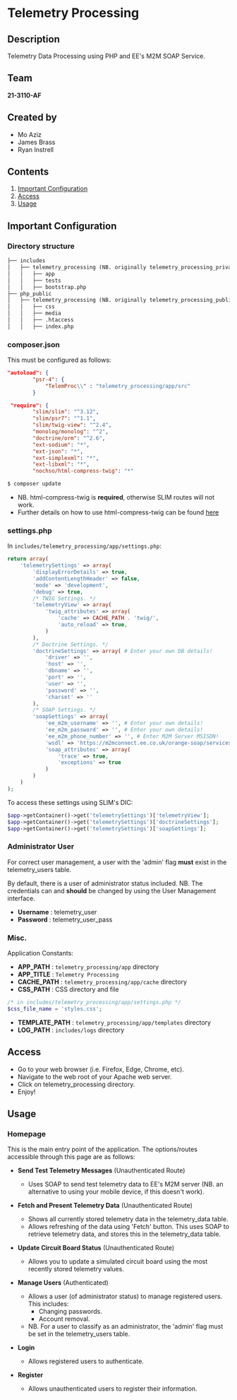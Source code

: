 # Telemetry Processing
## Description
Telemetry Data Processing using PHP and EE's M2M SOAP Service. 
## Team
**21-3110-AF**
## Created by
* Mo Aziz
* James Brass
* Ryan Instrell
## Contents
1. [Important Configuration](#important-configuration)
2. [Access](#access)
3. [Usage](#usage)
## Important Configuration
### Directory structure
```markdown
├── includes
│   ├── telemetry_processing (NB. originally telemetry_processing_private)
│   │   ├── app
│   │   ├── tests
│   │   ├── bootstrap.php
├── php_public
│   ├── telemetry_processing (NB. originally telemetry_processing_public)
│   │   ├── css
│   │   ├── media
│   │   ├── .htaccess
│   │   ├── index.php
```
### composer.json
This must be configured as follows:
```json
"autoload": {
        "psr-4": {
            "TelemProc\\" : "telemetry_processing/app/src"
        }
```
```json
 "require": {
        "slim/slim": "^3.12",
        "slim/psr7": "^1.1",
        "slim/twig-view": "^2.4",
        "monolog/monolog": "^2",
        "doctrine/orm": "^2.6",
        "ext-sodium": "*",
        "ext-json": "*",
        "ext-simplexml": "*",
        "ext-libxml": "*",
        "nochso/html-compress-twig": "*"
```
```bash
$ composer update
```
* NB. html-compress-twig is **required**, otherwise SLIM routes will not work.
* Further details on how to use html-compress-twig can be found [here](https://github.com/nochso/html-compress-twig)
### settings.php
In `includes/telemetry_processing/app/settings.php`:
```php
return array(
    'telemetrySettings' => array(
        'displayErrorDetails' => true,
        'addContentLengthHeader' => false,
        'mode' => 'development',
        'debug' => true,
        /* TWIG Settings. */
        'telemetryView' => array(
            'twig_attributes' => array(
                'cache' => CACHE_PATH . 'twig/',
                'auto_reload' => true,
            )
        ),
        /* Doctrine Settings. */
        'doctrineSettings' => array( # Enter your own DB details!
            'driver' => '',
            'host' => '',
            'dbname' => '',
            'port' => '',
            'user' => '',
            'password' => '',
            'charset' => ''
        ),
        /* SOAP Settings. */
        'soapSettings' => array(
            'ee_m2m_username' => '', # Enter your own details!
            'ee_m2m_password' => '', # Enter your own details!
            'ee_m2m_phone_number' => '', # Enter M2M Server MSISDN!
            'wsdl' => 'https://m2mconnect.ee.co.uk/orange-soap/services/MessageServiceByCountry?wsdl',
            'soap_attributes' => array(
                'trace' => true,
                'exceptions' => true
            )
        )
    )
);
```
To access these settings using SLIM's DIC:
```php
$app->getContainer()->get('telemetrySettings')['telemetryView'];
$app->getContainer()->get('telemetrySettings')['doctrineSettings'];
$app->getContainer()->get('telemetrySettings')['soapSettings'];
```
### Administrator User
For correct user management, a user with the 'admin' flag **must** exist in the telemetry_users table.

By default, there is a user of administrator status included. NB. The credentials can and **should** be changed by using the User Management interface.

* **Username** : telemetry_user
* **Password** : telemetry_user_pass

### Misc. 
Application Constants:
* **APP_PATH** : `telemetry_processing/app` directory
* **APP_TITLE** : `Telemetry Processing`
* **CACHE_PATH** : `telemetry_processing/app/cache` directory
* **CSS_PATH** : CSS directory and file
```php
/* in includes/telemetry_processing/app/settings.php */
$css_file_name = 'styles.css';
```
* **TEMPLATE_PATH** : `telemetry_processing/app/templates` directory
* **LOG_PATH** : `includes/logs` directory 
## Access
* Go to your web browser (i.e. Firefox, Edge, Chrome, etc).
* Navigate to the web root of your Apache web server.
* Click on telemetry_processing directory.
* Enjoy!
## Usage
### Homepage
This is the main entry point of the application. The options/routes accessible through this page are as follows:
* **Send Test Telemetry Messages** (Unauthenticated Route)
    * Uses SOAP to send test telemetry data to EE's M2M server (NB. an alternative to using your mobile device, if this doesn't work).
    
* **Fetch and Present Telemetry Data** (Unauthenticated Route)
    * Shows all currently stored telemetry data in the telemetry_data table.
    * Allows refreshing of the data using 'Fetch' button. This uses SOAP to retrieve telemetry data, and stores this in the telemetry_data table.
    
* **Update Circuit Board Status** (Unauthenticated Route)
    * Allows you to update a simulated circuit board using the most recently stored telemetry values.
    
* **Manage Users** (Authenticated)
    * Allows a user (of administrator status) to manage registered users. This includes:
        * Changing passwords.
        * Account removal.
    * NB. For a user to classify as an administrator, the 'admin' flag must be set in the telemetry_users table.
    
* **Login**
    * Allows registered users to authenticate.
    
* **Register**
    * Allows unauthenticated users to register their information.
    
